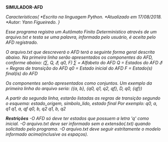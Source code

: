 <b>SIMULADOR-AFD</b>

<i>Características{</i>
                <i>*Escrito na linguagem Python.</i>
                <i>*Atualizado em 17/08/2018.</i>
                <i>*Autor: Yann Figueiredo.</i>
                <i>}</i>

<i>Esse programa registra um Autômato Finito Determinístico através de um arquivo.txt e testa se uma palavra, informada pelo usuário, é aceita pelo AFD registrado.</i>

<i>O arquivo.txt que descreverá o AFD terá a seguinte forma geral descrita abaixo. Na primeira linha serão apresentados os componentes do AFD, conforme abaixo:</i>
<i>(∑︀, Q, 𝛿, q0, F)</i>
<i>∑︀ = Alfabeto do AFD</i>
<i>Q = Estados do AFD</i>
<i>𝛿 = Regras de transição do AFD</i>
<i>q0 = Estado inicial do AFD</i>
<i>F = Estado(s) final(is) do AFD</i>

<i>Os componentes serão apresentados como conjuntos. Um exemplo da primeira linha do
arquivo seria:</i>
<i>({a, b}, {q0, q1, q2, qf}, D, q0, {qf})</i>

<i>A partir da segunda linha, estarão listadas as regras de transição segundo o esquema:
<i>estado_origem, símbolo_lido, estado final</i>
<i>Por exemplo:</i>
<i>q0, a, q1</i>
<i>q1, a, qf</i>
<i>q0, b, q2</i>
<i>q1, b, q2</i>

<i>***Restrições***</i>
-O AFD só deve ter estados que possuem a letra 'q' como inicial.
-O arquivo.txt deve ser informado sem a extensão(.txt) quando solicitado pelo programa.
-O arquivo.txt deve seguir estritamente o modelo informado acima(inclusive os espaços).

